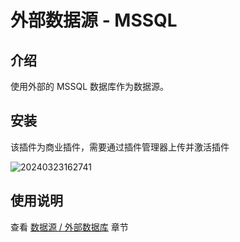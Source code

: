 # 外部数据源 - MSSQL

<PluginInfo commercial="true" name="data-source-external-mssql"></PluginInfo>

## 介绍

使用外部的 MSSQL 数据库作为数据源。

## 安装

该插件为商业插件，需要通过插件管理器上传并激活插件

![20240323162741](https://static-docs.nocobase.com/20240323162741.png)

## 使用说明

查看 [数据源 / 外部数据库](/handbook/data-source-manager/external-database) 章节
